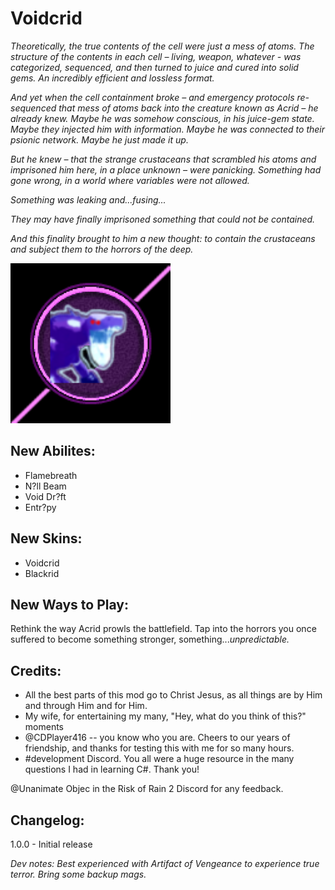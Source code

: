 Voidcrid
===============
*Theoretically, the true contents of the cell were just a mess of atoms. The structure of the contents in each cell* *– living, weapon, whatever - was categorized, sequenced, and then turned to juice and cured into solid gems. An incredibly efficient and lossless format.*

*And yet when the cell containment broke – and emergency protocols re-sequenced that mess of atoms back into the creature known as Acrid – he already knew. Maybe he was somehow conscious, in his juice-gem state. Maybe they injected him with information. Maybe he was connected to their psionic network. Maybe he just made it up.*

*But he knew – that the strange crustaceans that scrambled his atoms and imprisoned him here, in a place unknown – were panicking. Something had gone wrong, in a world where variables were not allowed.*

*Something was leaking and...fusing...*

*They may have finally imprisoned something that could not be contained.*

*And this finality brought to him a new thought: to contain the crustaceans and subject them to the horrors of the deep.*


![Alt text](icon.png?raw=true "Title")


## New Abilites:
- Flamebreath
- N?ll Beam
- Void Dr?ft
- Entr?py

## New Skins:
- Voidcrid
- Blackrid

## New Ways to Play:
Rethink the way Acrid prowls the battlefield. Tap into the horrors you once suffered to become something stronger, something...*unpredictable.*

## Credits:

- All the best parts of this mod go to Christ Jesus, as all things are by Him and through Him and for Him.
- My wife, for entertaining my many, "Hey, what do you think of this?" moments
- @CDPlayer416 -- you know who you are. Cheers to our years of friendship, and thanks for testing this with me for so many hours.
- #development Discord. You all were a huge resource in the many questions I had in learning C#. Thank you!

@Unanimate Objec in the Risk of Rain 2 Discord for any feedback.

## Changelog:

1.0.0 - Initial release

*Dev notes: Best experienced with Artifact of Vengeance to experience true terror. Bring some backup mags.*
